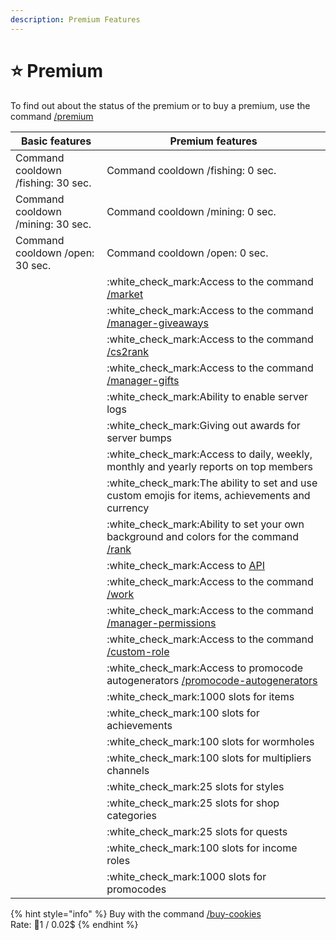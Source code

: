 ```yaml
---
description: Premium Features
---
```


# ⭐ Premium

To find out about the status of the premium or to buy a premium, use the command [/premium](commands/admins.md)

| Basic features                          | Premium features                                                                                               |
| --------------------------------------- | -------------------------------------------------------------------------------------------------------------- |
|      Command cooldown /fishing: 30 sec. |      Command cooldown /fishing: 0 sec.                                                                         |
|      Command cooldown /mining: 30 sec.  |      Command cooldown /mining: 0 sec.                                                                          |
|      Command cooldown /open: 30 sec.    |      Command cooldown /open: 0 sec.                                                                            |
|                                         | :white\_check\_mark:Access to the command [/market](commands/general.md)                                       |
|                                         | :white\_check\_mark:Access to the command [/manager-giveaways](commands/general.md)                            |
|                                         | :white\_check\_mark:Access to the command [/cs2](commands/general.md)[rank](commands/general.md)               |
|                                         | :white\_check\_mark:Access to the command [/](commands/general.md)[manager-gifts](commands/admins.md)          |
|                                         | :white\_check\_mark:Ability to enable server logs                                                              |
|                                         | :white\_check\_mark:Giving out awards for server bumps                                                         |
|                                         | :white\_check\_mark:Access to daily, weekly, monthly and yearly reports on top members                         |
|                                         | :white\_check\_mark:The ability to set and use custom emojis for items, achievements and currency              |
|                                         | :white\_check\_mark:Ability to set your own background and colors for the command [/rank](commands/profile.md) |
|                                         | :white\_check\_mark:Access to [API](broken-reference)                                                          |
|                                         | :white\_check\_mark:Access to the command [/work](commands/general.md)                                         |
|                                         | :white\_check\_mark:Access to the command [/manager-permissions](commands/admins.md)                           |
|                                         | :white\_check\_mark:Access to the command [/](commands/admins.md)[custom-role](commands/general.md)            |
|                                         | :white\_check\_mark:Access to promocode autogenerators [/promocode-autogenerators](commands/admins.md)         |
|                                         | :white\_check\_mark:1000 slots for items                                                                       |
|                                         | :white\_check\_mark:100 slots for achievements                                                                 |
|                                         | :white\_check\_mark:100 slots for wormholes                                                                    |
|                                         | :white\_check\_mark:100 slots for multipliers channels                                                         |
|                                         | :white\_check\_mark:25 slots for styles                                                                        |
|                                         | :white\_check\_mark:25 slots for shop categories                                                               |
|                                         | :white\_check\_mark:25 slots for quests                                                                        |
|                                         | :white\_check\_mark:100 slots for income roles                                                                 |
|                                         | :white\_check\_mark:1000 slots for promocodes                                                                  |

{% hint style="info" %}
Buy with the command [/buy-cookies](commands/profile.md)\
Rate: :cookie:1 / 0.02$
{% endhint %}
